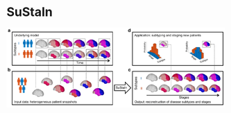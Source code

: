 # SuStaIn

<img src="../../_static/img/sustain.png" width="720px" alt="SuStaIn from (Young et al. 2018)">

